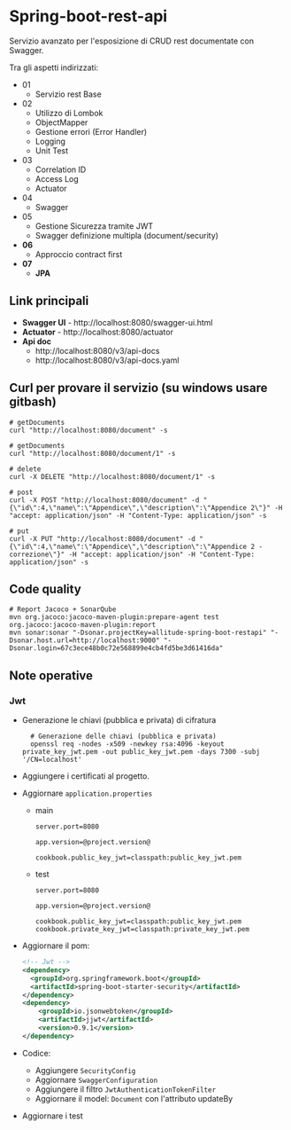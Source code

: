 # Spring-boot-rest-api

Servizio avanzato per l'esposizione di CRUD rest documentate con Swagger.

Tra gli aspetti indirizzati:
 - 01
   - Servizio rest Base
 - 02
   - Utilizzo di Lombok
   - ObjectMapper
   - Gestione errori (Error Handler)
   - Logging
   - Unit Test
 - 03  
   - Correlation ID
   - Access Log
   - Actuator
 - 04
   - Swagger
 - 05
   - Gestione Sicurezza tramite JWT
   - Swagger definizione multipla (document/security)
  - **06**
    - Approccio contract first
  - **07**
    - **JPA**


## Link principali
- **Swagger UI** - http://localhost:8080/swagger-ui.html
- **Actuator** - http://localhost:8080/actuator
- **Api doc**
    - http://localhost:8080/v3/api-docs
    - http://localhost:8080/v3/api-docs.yaml

## Curl per provare il servizio (su windows usare gitbash)

```shell
# getDocuments 
curl "http://localhost:8080/document" -s

# getDocuments 
curl "http://localhost:8080/document/1" -s

# delete 
curl -X DELETE "http://localhost:8080/document/1" -s

# post
curl -X POST "http://localhost:8080/document" -d "{\"id\":4,\"name\":\"Appendice\",\"description\":\"Appendice 2\"}" -H "accept: application/json" -H "Content-Type: application/json" -s 

# put
curl -X PUT "http://localhost:8080/document" -d "{\"id\":4,\"name\":\"Appendice\",\"description\":\"Appendice 2 - correzione\"}" -H "accept: application/json" -H "Content-Type: application/json" -s
```

## Code quality

```shell
# Report Jacoco + SonarQube
mvn org.jacoco:jacoco-maven-plugin:prepare-agent test org.jacoco:jacoco-maven-plugin:report
mvn sonar:sonar "-Dsonar.projectKey=allitude-spring-boot-restapi" "-Dsonar.host.url=http://localhost:9000" "-Dsonar.login=67c3ece48b0c72e568899e4cb4fd5be3d61416da"
```

## Note operative

### Jwt

- Generazione le chiavi (pubblica e privata) di cifratura

  ```shell
    # Generazione delle chiavi (pubblica e privata)
    openssl req -nodes -x509 -newkey rsa:4096 -keyout private_key_jwt.pem -out public_key_jwt.pem -days 7300 -subj '/CN=localhost'
  ```

- Aggiungere i certificati al progetto.

- Aggiornare `application.properties`

  - main
  
    ```properties
    server.port=8080
    
    app.version=@project.version@
    
    cookbook.public_key_jwt=classpath:public_key_jwt.pem
    ```
  - test
  
    ```properties
    server.port=8080
    
    app.version=@project.version@
    
    cookbook.public_key_jwt=classpath:public_key_jwt.pem
    cookbook.private_key_jwt=classpath:private_key_jwt.pem
    ```
  
- Aggiornare il pom:

  ```xml
  <!-- Jwt -->
  <dependency>
  	<groupId>org.springframework.boot</groupId>
  	<artifactId>spring-boot-starter-security</artifactId>
  </dependency>
  <dependency>
      <groupId>io.jsonwebtoken</groupId>
      <artifactId>jjwt</artifactId>
      <version>0.9.1</version>
  </dependency>
  ```

- Codice:
  - Aggiungere `SecurityConfig`
  - Aggiornare `SwaggerConfiguration`
  - Aggiungere il filtro `JwtAuthenticationTokenFilter`
  - Aggiornare il model: `Document` con l'attributo updateBy
  
- Aggiornare i test